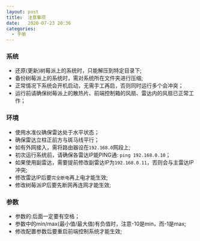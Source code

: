 ```yaml
---
layout: post
title:  注意事项
date:   2020-07-23 20:36
categories:
  - 手册
---
```


### 系统
* 还原(更新)树莓派上的系统时，只能解压到特定目录下;
* 备份树莓派上的系统时，需对系统所在文件夹进行压缩;
* 正常情况下系统会开机启动，无需手工再启，否则同时运行多个会冲突；
* 运行前请确保树莓派上的散热片、前端控制箱的风扇、雷达内的风扇已正常工作；

### 环境
* 使用水准仪确保雷达处于水平状态；
* 确保雷达立柱正前方与斑马线平行；
* 如有外网接入，需将路由器设在`192.168.0`网段上;
* 初次运行系统前，请确保各雷达IP能PING通: `ping 192.168.0.10`；
* 如果使用副雷达，需要提前修改副雷达IP为`192.168.0.11`，否则会与主雷达IP冲突;
* 修改雷达IP后要`完全断电`再上电才能生效;
* 修改树莓派IP后要先断网再连网才能生效;

### 参数
* 参数的:后面一定要有空格；
* 参数中的min/max(最小值/最大值)有负值时，注意-10是min，而-1是max;
* 修改配置参数后要重启前端控制系统才能生效;
